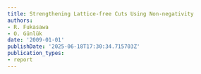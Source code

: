 ```yaml
---
title: Strengthening Lattice-free Cuts Using Non-negativity
authors:
- R. Fukasawa
- O. Günlük
date: '2009-01-01'
publishDate: '2025-06-18T17:30:34.715703Z'
publication_types:
- report
---
```

